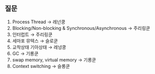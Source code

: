 ## 질문

1. Process Thread → 레넌쿵
2. Blocking/Non-blocking & Synchronous/Asynchronous → 주리링쿤
3. 인터럽트 → 주리링쿤
4. 세마포 뮤텍스 → 슬로쿤
5. 교착상태 기아상태 → 레넝쿵
6. GC → 기롱쿤
7. swap memory, virtual memory → 기롱쿤
8. Context switching → 슬롱쿤
